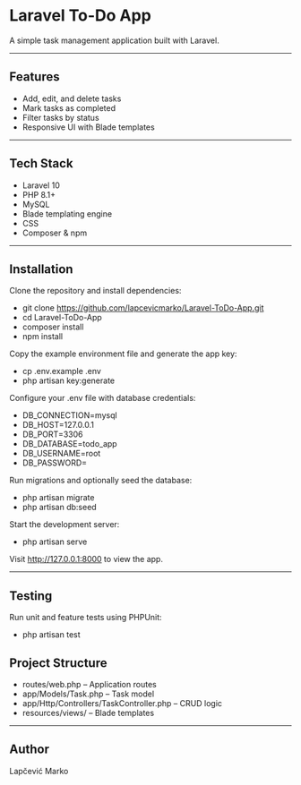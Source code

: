 # Laravel To-Do App

A simple task management application built with Laravel.

---

## Features

- Add, edit, and delete tasks
- Mark tasks as completed
- Filter tasks by status
- Responsive UI with Blade templates

---

## Tech Stack

- Laravel 10
- PHP 8.1+
- MySQL
- Blade templating engine
- CSS
- Composer & npm

---

## Installation

Clone the repository and install dependencies:

- git clone https://github.com/lapcevicmarko/Laravel-ToDo-App.git
- cd Laravel-ToDo-App
- composer install
- npm install

Copy the example environment file and generate the app key:

- cp .env.example .env
- php artisan key:generate

Configure your .env file with database credentials:

- DB_CONNECTION=mysql
- DB_HOST=127.0.0.1
- DB_PORT=3306
- DB_DATABASE=todo_app
- DB_USERNAME=root
- DB_PASSWORD=

Run migrations and optionally seed the database:

- php artisan migrate
- php artisan db:seed

Start the development server:

- php artisan serve

Visit http://127.0.0.1:8000 to view the app.

---

## Testing

Run unit and feature tests using PHPUnit:

- php artisan test

## Project Structure

- routes/web.php – Application routes
- app/Models/Task.php – Task model
- app/Http/Controllers/TaskController.php – CRUD logic
- resources/views/ – Blade templates

---

## Author

Lapčević Marko
